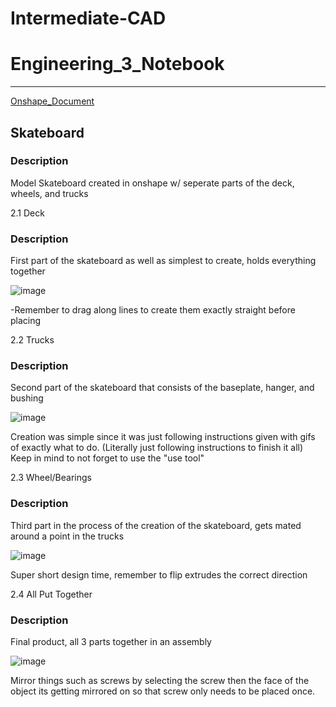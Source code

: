 # Intermediate-CAD

# Engineering_3_Notebook

---

[Onshape_Document](https://cvilleschools.onshape.com/documents/d4f609338a657eb6e54315a9/w/6a4d05312afe0767ec6f680d/e/2fa2ba00533209260656e645?renderMode=0&uiState=61717461d801ab6f7af30047)

## Skateboard

### Description
Model Skateboard created in onshape w/ seperate parts of the deck, wheels, and trucks

2.1 Deck
### Description
First part of the skateboard as well as simplest to create, holds everything together

![image](https://user-images.githubusercontent.com/71345181/140325372-88bb6798-7cb5-46bf-9ac7-2a6f7c17e36c.png)

-Remember to drag along lines to create them exactly straight before placing

2.2 Trucks 
### Description
Second part of the skateboard that consists of the baseplate, hanger, and bushing

![image](https://user-images.githubusercontent.com/71345181/140325491-196f2828-2f32-4a60-8027-e61757bf0b80.png)

Creation was simple since it was just following instructions given with gifs of exactly what to do. (Literally just following instructions to finish it all)
Keep in mind to not forget to use the "use tool"

2.3 Wheel/Bearings
### Description
Third part in the process of the creation of the skateboard, gets mated around a point in the trucks

![image](https://user-images.githubusercontent.com/71345181/140325550-e2e065d8-6060-43c5-a22e-be7f08382b6e.png)

Super short design time, remember to flip extrudes the correct direction

2.4 All Put Together
### Description
Final product, all 3 parts together in an assembly

![image](https://user-images.githubusercontent.com/71345181/140325599-a7313663-268a-426b-8ae5-579193a32497.png)


Mirror things such as screws by selecting the screw then the face of the object its getting mirrored on so that screw only needs to be placed once.
